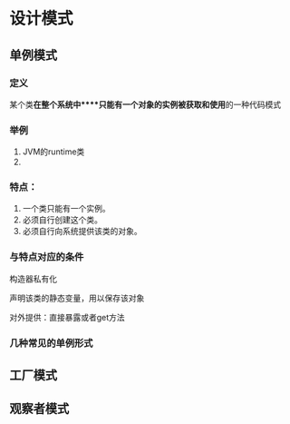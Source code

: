 # 设计模式

## 单例模式

### **定义**

某个类**在整个系统中****只能有一个对象的实例被获取和使用**的一种代码模式

### 举例

1. JVM的runtime类
2. 

### 特点：

1. 一个类只能有一个实例。
2. 必须自行创建这个类。
3. 必须自行向系统提供该类的对象。

### 与特点对应的条件

构造器私有化

声明该类的静态变量，用以保存该对象

对外提供：直接暴露或者get方法

### 几种常见的单例形式



## 工厂模式

## 观察者模式